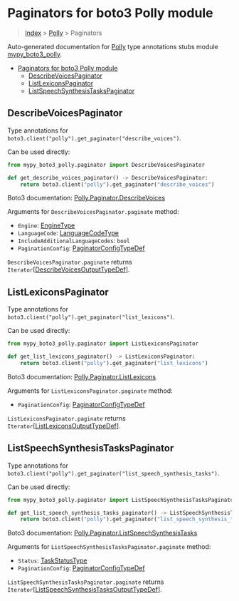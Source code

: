 # Paginators for boto3 Polly module

> [Index](..) > [Polly](.) > Paginators

Auto-generated documentation for
[Polly](https://boto3.amazonaws.com/v1/documentation/api/1.17.77/reference/services/polly.html#Polly)
type annotations stubs module
[mypy_boto3_polly](https://pypi.org/project/mypy-boto3-polly/).

- [Paginators for boto3 Polly module](#paginators-for-boto3-polly-module)
  - [DescribeVoicesPaginator](#describevoicespaginator)
  - [ListLexiconsPaginator](#listlexiconspaginator)
  - [ListSpeechSynthesisTasksPaginator](#listspeechsynthesistaskspaginator)

## DescribeVoicesPaginator

Type annotations for `boto3.client("polly").get_paginator("describe_voices")`.

Can be used directly:

```python
from mypy_boto3_polly.paginator import DescribeVoicesPaginator

def get_describe_voices_paginator() -> DescribeVoicesPaginator:
    return boto3.client("polly").get_paginator("describe_voices")
```

Boto3 documentation:
[Polly.Paginator.DescribeVoices](https://boto3.amazonaws.com/v1/documentation/api/1.17.77/reference/services/polly.html#Polly.Paginator.DescribeVoices)

Arguments for `DescribeVoicesPaginator.paginate` method:

- `Engine`: [EngineType](./literals.md#enginetype)
- `LanguageCode`: [LanguageCodeType](./literals.md#languagecodetype)
- `IncludeAdditionalLanguageCodes`: `bool`
- `PaginationConfig`:
  [PaginatorConfigTypeDef](./type_defs.md#paginatorconfigtypedef)

`DescribeVoicesPaginator.paginate` returns
`Iterator`\[[DescribeVoicesOutputTypeDef](./type_defs.md#describevoicesoutputtypedef)\].

## ListLexiconsPaginator

Type annotations for `boto3.client("polly").get_paginator("list_lexicons")`.

Can be used directly:

```python
from mypy_boto3_polly.paginator import ListLexiconsPaginator

def get_list_lexicons_paginator() -> ListLexiconsPaginator:
    return boto3.client("polly").get_paginator("list_lexicons")
```

Boto3 documentation:
[Polly.Paginator.ListLexicons](https://boto3.amazonaws.com/v1/documentation/api/1.17.77/reference/services/polly.html#Polly.Paginator.ListLexicons)

Arguments for `ListLexiconsPaginator.paginate` method:

- `PaginationConfig`:
  [PaginatorConfigTypeDef](./type_defs.md#paginatorconfigtypedef)

`ListLexiconsPaginator.paginate` returns
`Iterator`\[[ListLexiconsOutputTypeDef](./type_defs.md#listlexiconsoutputtypedef)\].

## ListSpeechSynthesisTasksPaginator

Type annotations for
`boto3.client("polly").get_paginator("list_speech_synthesis_tasks")`.

Can be used directly:

```python
from mypy_boto3_polly.paginator import ListSpeechSynthesisTasksPaginator

def get_list_speech_synthesis_tasks_paginator() -> ListSpeechSynthesisTasksPaginator:
    return boto3.client("polly").get_paginator("list_speech_synthesis_tasks")
```

Boto3 documentation:
[Polly.Paginator.ListSpeechSynthesisTasks](https://boto3.amazonaws.com/v1/documentation/api/1.17.77/reference/services/polly.html#Polly.Paginator.ListSpeechSynthesisTasks)

Arguments for `ListSpeechSynthesisTasksPaginator.paginate` method:

- `Status`: [TaskStatusType](./literals.md#taskstatustype)
- `PaginationConfig`:
  [PaginatorConfigTypeDef](./type_defs.md#paginatorconfigtypedef)

`ListSpeechSynthesisTasksPaginator.paginate` returns
`Iterator`\[[ListSpeechSynthesisTasksOutputTypeDef](./type_defs.md#listspeechsynthesistasksoutputtypedef)\].
